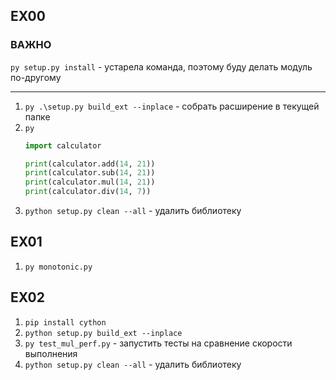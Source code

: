 ## EX00

### ВАЖНО   
 `py setup.py install` - устарела команда, поэтому буду делать модуль по-другому

---

1) `py .\setup.py build_ext --inplace` - собрать расширение в текущей папке
2) `py`
    ```python
    import calculator

    print(calculator.add(14, 21))
    print(calculator.sub(14, 21))
    print(calculator.mul(14, 21))
    print(calculator.div(14, 7))
    ```
3) `python setup.py clean --all` - удалить библиотеку


## EX01

1) `py monotonic.py`



## EX02

1) `pip install cython`
2) `python setup.py build_ext --inplace`
3) `py test_mul_perf.py` - запустить тесты на сравнение скорости выполнения
4) `python setup.py clean --all` - удалить библиотеку